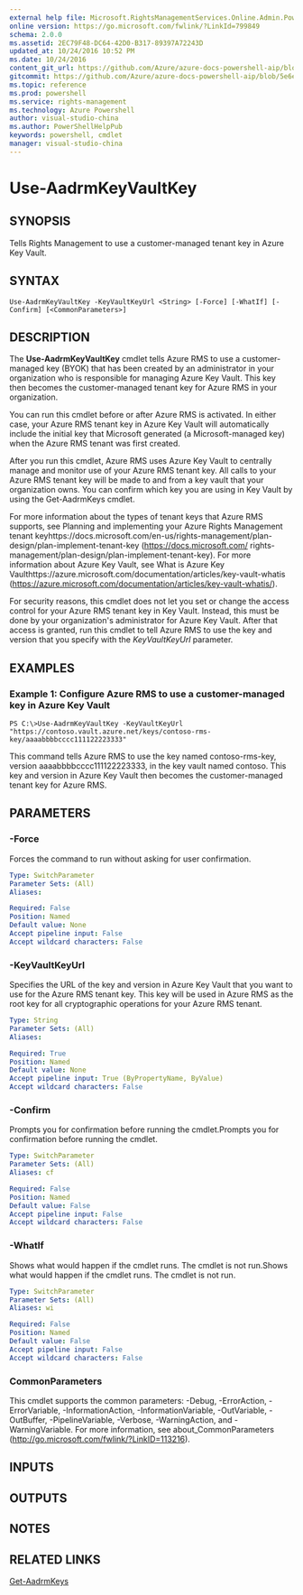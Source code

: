 ```yaml
---
external help file: Microsoft.RightsManagementServices.Online.Admin.PowerShell.dll-Help.xml
online version: https://go.microsoft.com/fwlink/?LinkId=799849
schema: 2.0.0
ms.assetid: 2EC79F48-DC64-42D0-B317-89397A72243D
updated_at: 10/24/2016 10:52 PM
ms.date: 10/24/2016
content_git_url: https://github.com/Azure/azure-docs-powershell-aip/blob/master/Azure%20Information%20Protection/AADRM%20Module/vlatest/Use-AadrmKeyVaultKey.md
gitcommit: https://github.com/Azure/azure-docs-powershell-aip/blob/5e6ef5e3f1d6768f64c5d14aab4fd3e58b8fa0c3/Azure%20Information%20Protection/AADRM%20Module/vlatest/Use-AadrmKeyVaultKey.md
ms.topic: reference
ms.prod: powershell
ms.service: rights-management
ms.technology: Azure Powershell
author: visual-studio-china
ms.author: PowerShellHelpPub
keywords: powershell, cmdlet
manager: visual-studio-china
---
```


# Use-AadrmKeyVaultKey

## SYNOPSIS
Tells Rights Management to use a customer-managed tenant key in Azure Key Vault.

## SYNTAX

```
Use-AadrmKeyVaultKey -KeyVaultKeyUrl <String> [-Force] [-WhatIf] [-Confirm] [<CommonParameters>]
```

## DESCRIPTION
The **Use-AadrmKeyVaultKey** cmdlet tells Azure RMS to use a customer-managed key (BYOK) that has been created by an administrator in your organization who is responsible for managing Azure Key Vault.
This key then becomes the customer-managed tenant key for Azure RMS in your organization.

You can run this cmdlet before or after Azure RMS is activated.
In either case, your Azure RMS tenant key in Azure Key Vault will automatically include the initial key that Microsoft generated (a Microsoft-managed key) when the Azure RMS tenant was first created.

After you run this cmdlet, Azure RMS uses Azure Key Vault to centrally manage and monitor use of your Azure RMS tenant key.
All calls to your Azure RMS tenant key will be made to and from a key vault that your organization owns.
You can confirm which key you are using in Key Vault by using the Get-AadrmKeys cmdlet.

For more information about the types of tenant keys that Azure RMS supports, see Planning and implementing your Azure Rights Management tenant keyhttps://docs.microsoft.com/en-us/rights-management/plan-design/plan-implement-tenant-key (https://docs.microsoft.com/ rights-management/plan-design/plan-implement-tenant-key).
For more information about Azure Key Vault, see What is Azure Key Vaulthttps://azure.microsoft.com/documentation/articles/key-vault-whatis (https://azure.microsoft.com/documentation/articles/key-vault-whatis/).

For security reasons, this cmdlet does not let you set or change the access control for your Azure RMS tenant key in Key Vault.
Instead, this must be done by your organization's administrator for Azure Key Vault.
After that access is granted, run this cmdlet to tell Azure RMS to use the key and version that you specify with the *KeyVaultKeyUrl* parameter.

## EXAMPLES

### Example 1: Configure Azure RMS to use a customer-managed key in Azure Key Vault
```
PS C:\>Use-AadrmKeyVaultKey -KeyVaultKeyUrl "https://contoso.vault.azure.net/keys/contoso-rms-key/aaaabbbbcccc111122223333"
```

This command tells Azure RMS to use the key named contoso-rms-key, version aaaabbbbcccc111122223333, in the key vault named contoso.
This key and version in Azure Key Vault then becomes the customer-managed tenant key for Azure RMS.

## PARAMETERS

### -Force
Forces the command to run without asking for user confirmation.

```yaml
Type: SwitchParameter
Parameter Sets: (All)
Aliases: 

Required: False
Position: Named
Default value: None
Accept pipeline input: False
Accept wildcard characters: False
```

### -KeyVaultKeyUrl
Specifies the URL of the key and version in Azure Key Vault that you want to use for the Azure RMS tenant key.
This key will be used in Azure RMS as the root key for all cryptographic operations for your Azure RMS tenant.

```yaml
Type: String
Parameter Sets: (All)
Aliases: 

Required: True
Position: Named
Default value: None
Accept pipeline input: True (ByPropertyName, ByValue)
Accept wildcard characters: False
```

### -Confirm
Prompts you for confirmation before running the cmdlet.Prompts you for confirmation before running the cmdlet.

```yaml
Type: SwitchParameter
Parameter Sets: (All)
Aliases: cf

Required: False
Position: Named
Default value: False
Accept pipeline input: False
Accept wildcard characters: False
```

### -WhatIf
Shows what would happen if the cmdlet runs.
The cmdlet is not run.Shows what would happen if the cmdlet runs.
The cmdlet is not run.

```yaml
Type: SwitchParameter
Parameter Sets: (All)
Aliases: wi

Required: False
Position: Named
Default value: False
Accept pipeline input: False
Accept wildcard characters: False
```

### CommonParameters
This cmdlet supports the common parameters: -Debug, -ErrorAction, -ErrorVariable, -InformationAction, -InformationVariable, -OutVariable, -OutBuffer, -PipelineVariable, -Verbose, -WarningAction, and -WarningVariable. For more information, see about_CommonParameters (http://go.microsoft.com/fwlink/?LinkID=113216).

## INPUTS

## OUTPUTS

## NOTES

## RELATED LINKS

[Get-AadrmKeys](./Get-AadrmKeys.md)


